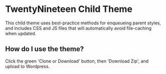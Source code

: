 # TwentyNineteen Child Theme

This child theme uses best-practice methods for enqueueing parent styles, and includes CSS and JS files that will automatically avoid file-caching when updated.

## How do I use the theme?

Click the green 'Clone or Download' button, then 'Download Zip', and upload to Wordpress.

